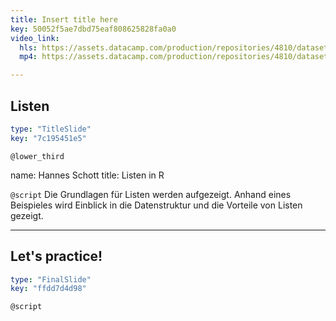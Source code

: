 ```yaml
---
title: Insert title here
key: 50052f5ae7dbd75eaf808625828fa0a0
video_link:
  hls: https://assets.datacamp.com/production/repositories/4810/datasets/66ecc9e700c5892c7d1fb00b55ad56c06c5a6324/Listen_in_R_Video.m3u8
  mp4: https://assets.datacamp.com/production/repositories/4810/datasets/c6b20893377b1f3ce2a8a7a58aaca426be732099/Listen_in_R_Video.mp4

---
```

## Listen

```yaml
type: "TitleSlide"
key: "7c195451e5"
```

`@lower_third`

name: Hannes Schott
title: Listen in R


`@script`
Die Grundlagen für Listen werden aufgezeigt. Anhand eines Beispieles wird Einblick in die Datenstruktur und die Vorteile von Listen gezeigt.


---
## Let's practice!

```yaml
type: "FinalSlide"
key: "ffdd7d4d98"
```

`@script`



